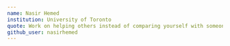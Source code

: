 ```yaml
---
name: Nasir Hemed
institution: University of Toronto
quote: Work on helping others instead of comparing yourself with someone else
github_user: nasirhemed
---
```

